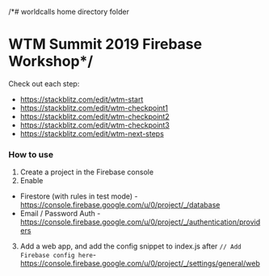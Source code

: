 /*# worldcalls
home directory folder
# WTM Summit 2019 Firebase Workshop*/

Check out each step:
* https://stackblitz.com/edit/wtm-start
* https://stackblitz.com/edit/wtm-checkpoint1
* https://stackblitz.com/edit/wtm-checkpoint2
* https://stackblitz.com/edit/wtm-checkpoint3
* https://stackblitz.com/edit/wtm-next-steps

### How to use
1) Create a project in the Firebase console
2) Enable
* Firestore (with rules in test mode) - https://console.firebase.google.com/u/0/project/_/database
* Email / Password Auth -  https://console.firebase.google.com/u/0/project/_/authentication/providers
3) Add a web app, and add the config snippet to index.js after `// Add Firebase config here`- https://console.firebase.google.com/u/0/project/_/settings/general/web
